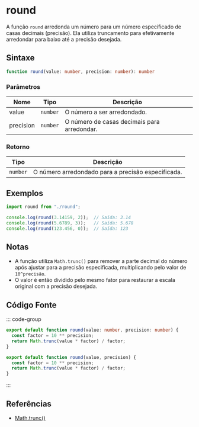 # round

A função `round` arredonda um número para um número especificado de casas decimais (precisão). Ela utiliza truncamento para efetivamente arredondar para baixo até a precisão desejada.

## Sintaxe

```typescript
function round(value: number, precision: number): number
```

### Parâmetros

| Nome      | Tipo     | Descrição                                          |
|-----------|----------|----------------------------------------------------|
| value     | `number` | O número a ser arredondado.                        |
| precision | `number` | O número de casas decimais para arredondar.       |

### Retorno

| Tipo    | Descrição                                      |
|---------|------------------------------------------------|
| `number` | O número arredondado para a precisão especificada. |

## Exemplos

```typescript
import round from "./round";

console.log(round(3.14159, 2));  // Saída: 3.14
console.log(round(5.6789, 3));   // Saída: 5.678
console.log(round(123.456, 0));  // Saída: 123
```

## Notas

- A função utiliza `Math.trunc()` para remover a parte decimal do número após ajustar para a precisão especificada, multiplicando pelo valor de `10^precisão`.
- O valor é então dividido pelo mesmo fator para restaurar a escala original com a precisão desejada.

## Código Fonte

::: code-group
```typescript
export default function round(value: number, precision: number) {
  const factor = 10 ** precision;
  return Math.trunc(value * factor) / factor;
}
```

```javascript
export default function round(value, precision) {
  const factor = 10 ** precision;
  return Math.trunc(value * factor) / factor;
}
```
::: 

## Referências

- [Math.trunc()](https://developer.mozilla.org/pt-BR/docs/Web/JavaScript/Reference/Global_Objects/Math/trunc)